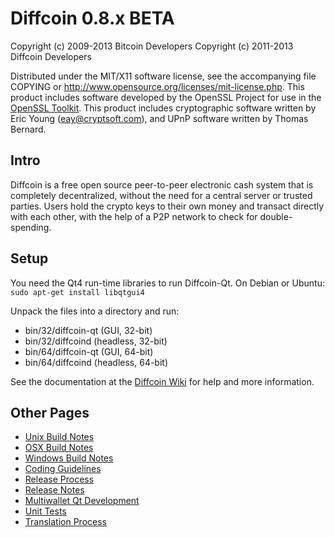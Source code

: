 Diffcoin 0.8.x BETA
====================

Copyright (c) 2009-2013 Bitcoin Developers
Copyright (c) 2011-2013 Diffcoin Developers

Distributed under the MIT/X11 software license, see the accompanying
file COPYING or http://www.opensource.org/licenses/mit-license.php.
This product includes software developed by the OpenSSL Project for use in the [OpenSSL Toolkit](http://www.openssl.org/). This product includes
cryptographic software written by Eric Young ([eay@cryptsoft.com](mailto:eay@cryptsoft.com)), and UPnP software written by Thomas Bernard.


Intro
---------------------
Diffcoin is a free open source peer-to-peer electronic cash system that is
completely decentralized, without the need for a central server or trusted
parties.  Users hold the crypto keys to their own money and transact directly
with each other, with the help of a P2P network to check for double-spending.


Setup
---------------------
You need the Qt4 run-time libraries to run Diffcoin-Qt. On Debian or Ubuntu:
	`sudo apt-get install libqtgui4`

Unpack the files into a directory and run:

- bin/32/diffcoin-qt (GUI, 32-bit)
- bin/32/diffcoind (headless, 32-bit)
- bin/64/diffcoin-qt (GUI, 64-bit)
- bin/64/diffcoind (headless, 64-bit)

See the documentation at the [Diffcoin Wiki](http://diffcoin.info)
for help and more information.


Other Pages
---------------------
- [Unix Build Notes](build-unix.md)
- [OSX Build Notes](build-osx.md)
- [Windows Build Notes](build-msw.md)
- [Coding Guidelines](coding.md)
- [Release Process](release-process.md)
- [Release Notes](release-notes.md)
- [Multiwallet Qt Development](multiwallet-qt.md)
- [Unit Tests](unit-tests.md)
- [Translation Process](translation_process.md)
